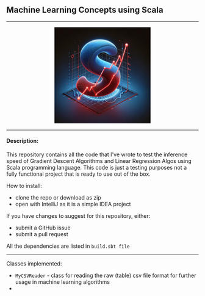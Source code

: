 ## Machine Learning Concepts using Scala

---

<p align="center">
  <img src="./src/imgs/gd_scala_repo_img.png?raw=true" alt="custom image" width="50%"/>
</p>


---

#### Description:

This repository contains all the code that I've wrote to test the inference speed of Gradient Descent Algorithms and Linear Regression Algos using Scala programming language. This code is just a testing purposes not a fully functional project that is ready to use out of the box. 

How to install:

* clone the repo or download as zip
* open with IntelliJ as it is a simple IDEA project

If you have changes to suggest for this repository, either:
* submit a GitHub issue
* submit a pull request

All the dependencies are listed in `build.sbt file` 

--- 

Classes implemented: 

* `MyCSVReader` - class for reading the raw (table) csv file format for further usage in machine learning algorithms
* 